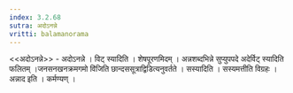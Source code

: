 ```yaml
---
index: 3.2.68
sutra: अदोऽनन्ने
vritti: balamanorama
---
```


<<अदोऽनन्ने>> - अदोऽनन्ने । विट् स्यादिति । शेषपूरणमिदम् । अन्नशब्दभिन्ने सुप्युपपदे अदेर्विट् स्यादिति फलितम् ।जनसनखनक्रमगमो वि॑जिति छान्दससूत्राद्विडित्यनुवर्तते । सस्यादिति । सस्यमत्तीति विग्रहः । अन्नाद इति । कर्मण्यण् । 